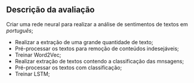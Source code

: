 ## Descrição da avaliação

Criar uma rede neural para realizar a análise de sentimentos de textos em *português*;

- Realizar a extração de uma grande quantidade de texto;
- Pré-processar os textos para remoção de conteúdos indesejáveis;
- Treinar Word2Vec;
- Realizar extração de textos contendo a classificação das mnsagens;
- Pré-processar os textos com classificação;
- Treinar LSTM;